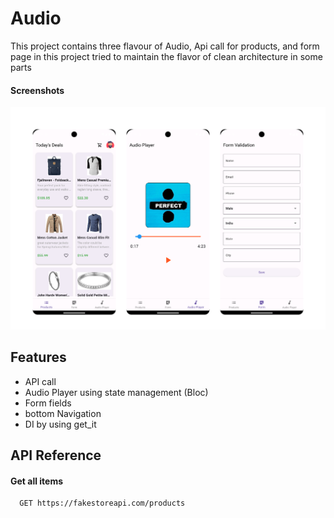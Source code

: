 
# Audio
This project contains three flavour of Audio, Api call for products, and form page in this project tried to maintain the flavor of clean architecture in some parts



#### Screenshots

![App Screenshot](./assets/ss.png)


## Features

- API call
- Audio Player using state management (Bloc)
- Form fields 
- bottom Navigation
- DI by using get_it

## API Reference

#### Get all items

```http
  GET https://fakestoreapi.com/products
```




